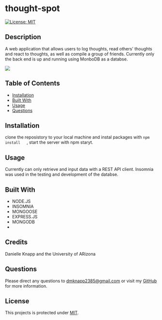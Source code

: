 # thought-spot

[![License: MIT](https://img.shields.io/badge/License-MIT-yellow.svg)](https://opensource.org/licenses/MIT)



## Description
A web application that allows users to log thoughts, read others' thoughts and react to thoughts, as well as compile a group of friends. Currently only the back end is up and running using MonboDB as a databse.

    
![](/images/get.png)
  


## Table of Contents

* [Installation](#installation)
* [Built With](#built-with)
* [Usage](#usage)
* [Questions](#questions)

## Installation
clone the reposistory to your local machine and instal packages with `npm install	`, start the server with npm staryt. 
    
## Usage
Currently can only retrieve and input data with a REST API client. Insomnia was used in the testing and development of the databse.
  
## Built With

* NODE.JS
* INSOMNIA
* MONGOOSE
* EXPRESS.JS
* MONGODB
* 
    
## Credits
Danielle Knapp and the University of ARizona

## Questions
Please direct any questions to dmknapp2385@gmail.com or visit my [GitHub](https://wwww.github.com/dmknapp2385) for more information. 

## License
This projects is protected under [MIT](license.txt).
